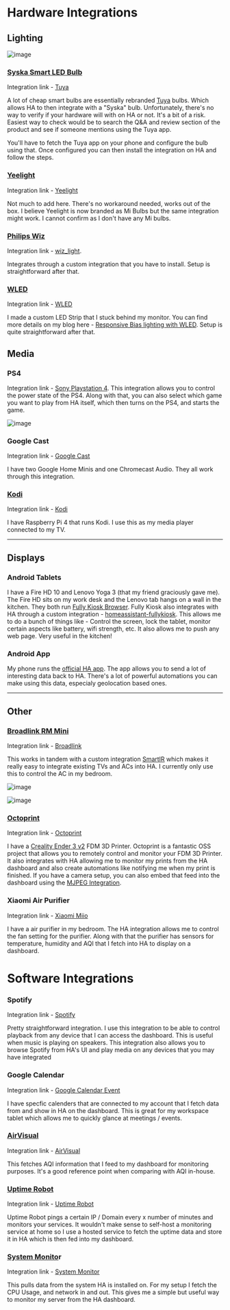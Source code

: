 # Hardware Integrations

## Lighting

![image](https://user-images.githubusercontent.com/6697133/117109100-c0bec600-ada1-11eb-804a-43ce45cdbacb.png)

### [Syska Smart LED Bulb](https://www.amazon.in/Syska-Compatible-Amazon-Google-Assistant/dp/B076JLQSSL/ref=sr_1_1?dchild=1&keywords=syska+rgb&qid=1619671253&sr=8-1)

Integration link - [Tuya](https://www.home-assistant.io/integrations/tuya)

A lot of cheap smart bulbs are essentially rebranded [Tuya](https://www.tuya.com/) bulbs. Which allows HA to then integrate with a "Syska" bulb. Unfortunately, there's no way to verify if your hardware will with on HA or not. It's a bit of a risk. Easiest way to check would be to search the Q&A and review section of the product and see if someone mentions using the Tuya app.

You'll have to fetch the Tuya app on your phone and configure the bulb using that. Once configured you can then install the integration on HA and follow the steps. 

### [Yeelight](https://www.amazon.in/Yeelight-Dimmable-Compatible-Assistant-Multi-Colored/dp/B07HYP72RS)

Integration link -  [Yeelight](https://www.home-assistant.io/integrations/yeelight/) 

Not much to add here. There's no workaround needed, works out of the box. I believe Yeelight is now branded as Mi Bulbs but the same integration might work. I cannot confirm as I don't have any Mi bulbs. 

### [Philips Wiz](https://www.amazon.in/Philips-Connected-Dimmable-Compatible-Assistant/dp/B07X922QQV/ref=sr_1_2?dchild=1&keywords=philips+wiz&qid=1619671774&sr=8-2)

Integration link - [wiz_light](https://github.com/sbidy/wiz_light).

Integrates through a custom integration that you have to install. Setup is straightforward after that. 

### [WLED](https://github.com/Aircoookie/WLED)

Integration link - [WLED](https://www.home-assistant.io/integrations/wled/)

I made a custom LED Strip that I stuck behind my monitor. You can find more details on my blog here - [Responsive Bias lighting with WLED](https://valmik.in/posts/bias-lighting-wled/). Setup is quite straightforward after that. 


## Media

### PS4

Integration link - [Sony Playstation 4](https://www.home-assistant.io/integrations/ps4/). This integration allows you to control the power state of the PS4. Along with that, you can also select which game you want to play from HA itself, which then turns on the PS4, and starts the game. 

![image](https://user-images.githubusercontent.com/6697133/117109237-fa8fcc80-ada1-11eb-967d-f323ced49e0f.png)

### Google Cast

Integration link - [Google Cast](https://www.home-assistant.io/integrations/cast/)

I have two Google Home Minis and one Chromecast Audio. They all work through this integration. 

### [Kodi](https://kodi.tv/)

Integration link - [Kodi](https://www.home-assistant.io/integrations/kodi/)

I have Raspberry Pi 4 that runs Kodi. I use this as my media player connected to my TV. 

---

## Displays

### Android Tablets

I have a Fire HD 10 and Lenovo Yoga 3 (that my friend graciously gave me). The Fire HD sits on my work desk and the Lenovo tab hangs on a wall in the kitchen. They both run [Fully Kiosk Browser](https://www.fully-kiosk.com/). Fully Kiosk also integrates with HA through a custom integration - [homeassistant-fullykiosk](https://github.com/cgarwood/homeassistant-fullykiosk). This allows me to do a bunch of things like - Control the screen, lock the tablet, monitor certain aspects like battery, wifi strength, etc. It also allows me to push any web page. Very useful in the kitchen! 

### Android App

My phone runs the [official HA app](https://play.google.com/store/apps/details?id=io.homeassistant.companion.android&hl=en_IN&gl=US). The app allows you to send a lot of interesting data back to HA. There's a lot of powerful automations you can make using this data, especialy geolocation based ones.

---

## Other

### [Broadlink RM Mini](https://www.amazon.in/Broadlink/dp/B08243KL64/ref=sr_1_1?dchild=1&keywords=broadlink+rm+mini&qid=1619672837&sr=8-1)

Integration link - [Broadlink](https://www.home-assistant.io/integrations/broadlink/)

This works in tandem with a custom integration [SmartIR](https://github.com/smartHomeHub/SmartIR) which makes it really easy to integrate existing TVs and ACs into HA. I currently only use this to control the AC in my bedroom. 

![image](https://user-images.githubusercontent.com/6697133/117109498-65d99e80-ada2-11eb-9123-7ee66d86a882.png)

![image](https://user-images.githubusercontent.com/6697133/117109578-81dd4000-ada2-11eb-9b36-879ab75cc566.png)

### [Octoprint](https://octoprint.org/)

Integration link - [Octoprint](https://www.home-assistant.io/integrations/octoprint/)

I have a [Creality Ender 3 v2](https://www.creality.com/goods-detail/ender-3-v2-3d-printer) FDM 3D Printer. Octoprint is a fantastic OSS project that allows you to remotely control and monitor your FDM 3D Printer. It also integrates with HA allowing me to monitor my prints from the HA dashboard and also create automations like notifying me when my print is finished. If you have a camera setup, you can also embed that feed into the dashboard using the [MJPEG Integration](https://www.home-assistant.io/integrations/mjpeg/).

### **Xiaomi Air Purifier**

Integration link - [Xiaomi Miio](https://www.home-assistant.io/integrations/xiaomi_miio/)

I have a air purifier in my bedroom. The HA integration allows me to control the fan setting for the purifier. Along with that the purifier has sensors for temperature, humidity and AQI that I fetch into HA to display on a dashboard. 

# Software Integrations

### Spotify

Integration link - [Spotify](https://www.home-assistant.io/integrations/spotify/)

Pretty straightforward integration. I use this integration to be able to control playback from any device that I can access the dashboard. This is useful when music is playing on speakers. This integration also allows you to browse Spotify from HA's UI and play media on any devices that you may have integrated

### Google Calendar

Integration link - [Google Calendar Event](https://www.home-assistant.io/integrations/calendar.google/)

I have specfic calenders that are connected to my account that I fetch data from and show in HA on the dashboard. This is great for my workspace tablet which allows me to quickly glance at meetings / events. 

### [AirVisual](https://api-docs.iqair.com/)

Integration link - [AirVisual](https://www.home-assistant.io/integrations/airvisual/)

This fetches AQI information that I feed to my dashboard for monitoring purposes. It's a good reference point when comparing with AQI in-house. 

### [Uptime Robot](https://uptimerobot.com/)

Integration link - [Uptime Robot](https://www.home-assistant.io/integrations/uptimerobot/)

Uptime Robot pings a certain IP / Domain every x number of minutes and monitors your services. It wouldn't make sense to self-host a monitoring service at home so I use a hosted service to fetch the uptime data and store it in HA which is then fed into my dashboard. 

### [System Monito](https://www.home-assistant.io/integrations/systemmonitor/)r

Integration link - [System Monitor](https://www.home-assistant.io/integrations/systemmonitor/) 

This pulls data from the system HA is installed on. For my setup I fetch the CPU Usage, and network in and out. This gives me a simple but useful way to monitor my server from the HA dashboard. 

#
